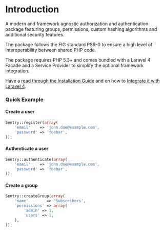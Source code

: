 # Introduction

A modern and framework agnostic authorization and authentication package featuring groups, permissions, custom hashing algorithms and additional security features.

The package follows the FIG standard PSR-0 to ensure a high level of interoperability between shared PHP code.

The package requires PHP 5.3+ and comes bundled with a Laravel 4 Facade and a Service Provider to simplify the optional framework integration.

Have a [read through the Installation Guide](#installation) and on how to [Integrate it with Laravel 4](#laravel-4).

### Quick Example

#### Create a user

```php
Sentry::register(array(
	'email'    => 'john.doe@example.com',
	'password' => 'foobar',
));
```

#### Authenticate a user

```php
Sentry::authenticate(array(
	'email'    => 'john.doe@example.com',
	'password' => 'foobar',
));
```

#### Create a group

```php
Sentry::createGroup(array(
	'name'        => 'Subscribers',
	'permissions' => array(
		'admin' => 1,
		'users' => 1,
	),
));
```
